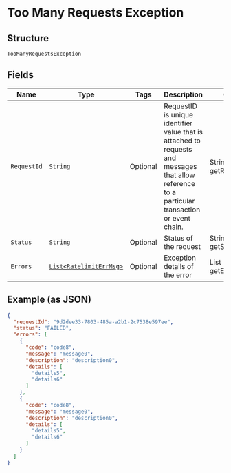 
# Too Many Requests Exception

## Structure

`TooManyRequestsException`

## Fields

| Name | Type | Tags | Description | Getter | Setter |
|  --- | --- | --- | --- | --- | --- |
| `RequestId` | `String` | Optional | RequestID is unique identifier value that is attached to requests and messages that allow reference to a particular transaction or event chain. | String getRequestId() | setRequestId(String requestId) |
| `Status` | `String` | Optional | Status of the request | String getStatus() | setStatus(String status) |
| `Errors` | [`List<RatelimitErrMsg>`](../../doc/models/ratelimit-err-msg.md) | Optional | Exception details of the error | List<RatelimitErrMsg> getErrors() | setErrors(List<RatelimitErrMsg> errors) |

## Example (as JSON)

```json
{
  "requestId": "9d2dee33-7803-485a-a2b1-2c7538e597ee",
  "status": "FAILED",
  "errors": [
    {
      "code": "code8",
      "message": "message0",
      "description": "description0",
      "details": [
        "details5",
        "details6"
      ]
    },
    {
      "code": "code8",
      "message": "message0",
      "description": "description0",
      "details": [
        "details5",
        "details6"
      ]
    }
  ]
}
```

